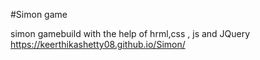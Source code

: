 #Simon game

simon gamebuild with the help of hrml,css , js and JQuery 
https://keerthikashetty08.github.io/Simon/
